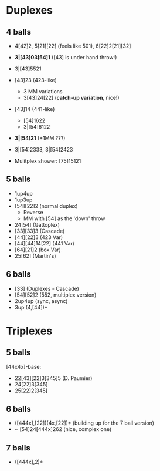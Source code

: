 # Duplexes

## 4 balls

- 4[42]2, 5[21][22] (feels like 501), 6[22]2[21][32]
- **3|[43]03[54]1** ([43] is under hand throw!)
- 3|[43]5521
- [43]23 (423-like)
  - 3 MM variations
  - 3[43]24[22] (**catch-up variation**, nice!)  
- [43]14 (441-like)
  - [54]1622
  - 3|[54]6122
- **3|[54]21** (+1MM ???)
- 3|[54]2333, 3|[54]2423

- Mulitplex shower: [75]15121

## 5 balls

- 1up4up
- 1up3up
- [54][22]2 (normal duplex)
  - Reverse
  - MM with [54] as the 'down' throw
- 24[54] (Gattoplex)
- [33][33]3 (Cascade)
- [44][22]3 (423 Var)
- [44][44]14[22] (441 Var)
- [64][21]2 (box Var)
- 25[62] (Martin's)

## 6 balls

- [33] (Duplexes - Cascade)
- [54][52]2 (552, multiplex version)
- 2up4up (sync, async)
- 3up (4,[44])\*

# Triplexes

## 5 balls

[44x4x]-base:   
- 22[43][22]3[345]5 (D. Paumier)
- 24[22]3[345]
- 25[22]2[345]

## 6 balls

- ([444x],[22])(4x,[22])\* (building up for the 7 ball version)
- ~ [54]24[444x]262 (nice, complex one)

## 7 balls

- ([444x],2)\*
